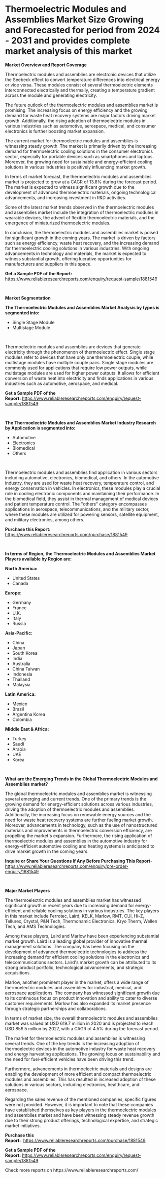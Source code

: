 <p><h1>Thermoelectric Modules and Assemblies Market Size Growing and Forecasted for period from 2024 - 2031 and provides complete market analysis of this market</h1></p><p><strong>Market Overview and Report Coverage</strong></p>
<p><p>Thermoelectric modules and assemblies are electronic devices that utilize the Seebeck effect to convert temperature differences into electrical energy or vice versa. These modules consist of several thermoelectric elements interconnected electrically and thermally, creating a temperature gradient across the module and generating electricity.</p><p>The future outlook of the thermoelectric modules and assemblies market is promising. The increasing focus on energy efficiency and the growing demand for waste heat recovery systems are major factors driving market growth. Additionally, the rising adoption of thermoelectric modules in various industries such as automotive, aerospace, medical, and consumer electronics is further boosting market expansion.</p><p>The current market for thermoelectric modules and assemblies is witnessing steady growth. The market is primarily driven by the increasing demand for thermoelectric cooling solutions in the consumer electronics sector, especially for portable devices such as smartphones and laptops. Moreover, the growing need for sustainable and energy-efficient cooling solutions in various industries is positively influencing market growth.</p><p>In terms of market forecast, the thermoelectric modules and assemblies market is projected to grow at a CAGR of 13.8% during the forecast period. The market is expected to witness significant growth due to the development of advanced thermoelectric materials, ongoing technological advancements, and increasing investment in R&D activities.</p><p>Some of the latest market trends observed in the thermoelectric modules and assemblies market include the integration of thermoelectric modules in wearable devices, the advent of flexible thermoelectric materials, and the emergence of miniaturized thermoelectric modules.</p><p>In conclusion, the thermoelectric modules and assemblies market is poised for significant growth in the coming years. The market is driven by factors such as energy efficiency, waste heat recovery, and the increasing demand for thermoelectric cooling solutions in various industries. With ongoing advancements in technology and materials, the market is expected to witness substantial growth, offering lucrative opportunities for manufacturers and suppliers in this space.</p></p>
<p><strong>Get a Sample PDF of the Report:</strong> <a href="https://www.reliableresearchreports.com/enquiry/request-sample/1881549">https://www.reliableresearchreports.com/enquiry/request-sample/1881549</a></p>
<p>&nbsp;</p>
<p><strong>Market Segmentation</strong></p>
<p><strong>The Thermoelectric Modules and Assemblies Market Analysis by types is segmented into:</strong></p>
<p><ul><li>Single Stage Module</li><li>Multistage Module</li></ul></p>
<p>&nbsp;</p>
<p><p>Thermoelectric modules and assemblies are devices that generate electricity through the phenomenon of thermoelectric effect. Single stage modules refer to devices that have only one thermoelectric couple, while multistage modules have multiple couple pairs. Single stage modules are commonly used for applications that require low power outputs, while multistage modules are used for higher power outputs. It allows for efficient conversion of waste heat into electricity and finds applications in various industries such as automotive, aerospace, and medical.</p></p>
<p><strong>Get a Sample PDF of the Report:</strong>&nbsp;<a href="https://www.reliableresearchreports.com/enquiry/request-sample/1881549">https://www.reliableresearchreports.com/enquiry/request-sample/1881549</a></p>
<p>&nbsp;</p>
<p><strong>The Thermoelectric Modules and Assemblies Market Industry Research by Application is segmented into:</strong></p>
<p><ul><li>Automotive</li><li>Electronics</li><li>Biomedical</li><li>Others</li></ul></p>
<p>&nbsp;</p>
<p><p>Thermoelectric modules and assemblies find application in various sectors including automotive, electronics, biomedical, and others. In the automotive industry, they are used for waste heat recovery, temperature control, and energy conservation in vehicles. In electronics, these modules play a crucial role in cooling electronic components and maintaining their performance. In the biomedical field, they assist in thermal management of medical devices and patient temperature control. The "others" category encompasses applications in aerospace, telecommunications, and the military sector, where these modules are utilized for powering sensors, satellite equipment, and military electronics, among others.</p></p>
<p><strong>Purchase this Report:</strong>&nbsp; <a href="https://www.reliableresearchreports.com/purchase/1881549">https://www.reliableresearchreports.com/purchase/1881549</a></p>
<p>&nbsp;</p>
<p><strong>In terms of Region, the Thermoelectric Modules and Assemblies Market Players available by Region are:</strong></p>
<p>
    <p> <strong> North America: </strong>
        <ul>
            <li>United States</li>
            <li>Canada</li>
        </ul>
        </p> 
    <p> <strong> Europe: </strong>
        <ul>
            <li>Germany</li>
            <li>France</li>
            <li>U.K.</li>
            <li>Italy</li>
            <li>Russia</li>
        </ul>
        </p> 
    <p> <strong> Asia-Pacific: </strong>
        <ul>
            <li>China</li>
            <li>Japan</li>
            <li>South Korea</li>
            <li>India</li>
            <li>Australia</li>
            <li>China Taiwan</li>
            <li>Indonesia</li>
            <li>Thailand</li>
            <li>Malaysia</li>
        </ul>
        </p> 
    <p> <strong> Latin America: </strong>
        <ul>
            <li>Mexico</li>
            <li>Brazil</li>
            <li>Argentina Korea</li>
            <li>Colombia</li>
        </ul>
        </p> 
    <p> <strong> Middle East & Africa: </strong>
        <ul>
            <li>Turkey</li>
            <li>Saudi</li>
            <li>Arabia</li>
            <li>UAE</li>
            <li>Korea</li>
        </ul>
    </p>
    </p>
<p>&nbsp;</p>
<p><strong>What are the Emerging Trends in the Global Thermoelectric Modules and Assemblies market?</strong></p>
<p><p>The global thermoelectric modules and assemblies market is witnessing several emerging and current trends. One of the primary trends is the growing demand for energy-efficient solutions across various industries, driving the adoption of thermoelectric modules and assemblies. Additionally, the increasing focus on renewable energy sources and the need for waste heat recovery systems are further fueling market growth. Moreover, advancements in technology, such as the use of nanostructured materials and improvements in thermoelectric conversion efficiency, are propelling the market's expansion. Furthermore, the rising application of thermoelectric modules and assemblies in the automotive industry for energy-efficient automotive cooling and heating systems is anticipated to drive market growth in the coming years.</p></p>
<p><strong>Inquire or Share Your Questions If Any Before Purchasing This Report</strong>- <a href="https://www.reliableresearchreports.com/enquiry/pre-order-enquiry/1881549">https://www.reliableresearchreports.com/enquiry/pre-order-enquiry/1881549</a></p>
<p>&nbsp;</p>
<p><strong>Major Market Players</strong></p>
<p><p>The thermoelectric modules and assemblies market has witnessed significant growth in recent years due to increasing demand for energy-efficient and reliable cooling solutions in various industries. The key players in this market include Ferrotec, Laird, KELK, Marlow, RMT, CUI, Hi-Z, Tellurex, Crystal, P&N Tech, Thermonamic Electronics, Kryo Therm, Wellen Tech, and AMS Technologies.</p><p>Among these players, Laird and Marlow have been experiencing substantial market growth. Laird is a leading global provider of innovative thermal management solutions. The company has been focusing on the development of advanced thermoelectric technologies to address the increasing demand for efficient cooling solutions in the electronics and telecommunications sectors. Laird's market growth can be attributed to its strong product portfolio, technological advancements, and strategic acquisitions.</p><p>Marlow, another prominent player in the market, offers a wide range of thermoelectric modules and assemblies for industrial, medical, and aerospace applications. The company has witnessed significant growth due to its continuous focus on product innovation and ability to cater to diverse customer requirements. Marlow has also expanded its market presence through strategic partnerships and collaborations.</p><p>In terms of market size, the overall thermoelectric modules and assemblies market was valued at USD 619.7 million in 2020 and is projected to reach USD 859.5 million by 2027, with a CAGR of 4.5% during the forecast period.</p><p>The market for thermoelectric modules and assemblies is witnessing several trends. One of the key trends is the increasing adoption of thermoelectric devices in the automotive industry for waste heat recovery and energy harvesting applications. The growing focus on sustainability and the need for fuel-efficient vehicles have been driving this trend.</p><p>Furthermore, advancements in thermoelectric materials and designs are enabling the development of more efficient and compact thermoelectric modules and assemblies. This has resulted in increased adoption of these solutions in various sectors, including electronics, healthcare, and aerospace.</p><p>Regarding the sales revenue of the mentioned companies, specific figures were not provided. However, it is important to note that these companies have established themselves as key players in the thermoelectric modules and assemblies market and have been witnessing steady revenue growth due to their strong product offerings, technological expertise, and strategic market initiatives.</p></p>
<p><strong>Purchase this Report:</strong>&nbsp;&nbsp;<a href="https://www.reliableresearchreports.com/purchase/1881549">https://www.reliableresearchreports.com/purchase/1881549</a></p>
<p></p>
<p><strong>Get a Sample PDF of the Report:</strong>&nbsp;<a href="https://www.reliableresearchreports.com/enquiry/request-sample/1881549">https://www.reliableresearchreports.com/enquiry/request-sample/1881549</a></p>
<p>Check more reports on https://www.reliableresearchreports.com/</p>